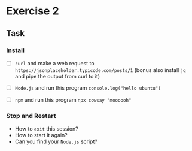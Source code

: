 # Exercise 2

## Task

### Install

- [ ] `curl` and make a web request to `https://jsonplaceholder.typicode.com/posts/1` (bonus also install `jq` and pipe the output from curl to it)
- [ ] `Node.js` and run this program `console.log("hello ubuntu")`
- [ ] `npm` and run this program `npx cowsay "moooooh"`


### Stop and Restart

- How to `exit` this session?
- How to start it again?
- Can you find your `Node.js` script?

